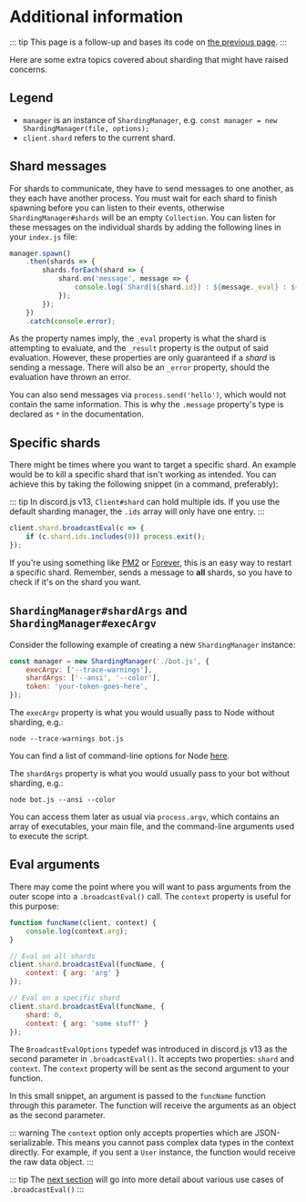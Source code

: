 # Additional information

::: tip
This page is a follow-up and bases its code on [the previous page](/sharding/).
:::

Here are some extra topics covered about sharding that might have raised concerns.

## Legend

* `manager` is an instance of `ShardingManager`, e.g. `const manager = new ShardingManager(file, options);`
* `client.shard` refers to the current shard.

## Shard messages

For shards to communicate, they have to send messages to one another, as they each have another process. You must wait for each shard to finish spawning before you can listen to their events, otherwise `ShardingManager#shards` will be an empty `Collection`. You can listen for these messages on the individual shards by adding the following lines in your `index.js` file:

```js
manager.spawn()
	.then(shards => {
		shards.forEach(shard => {
			shard.on('message', message => {
				console.log(`Shard[${shard.id}] : ${message._eval} : ${message._result}`);
			});
		});
	})
	.catch(console.error);
```

As the property names imply, the `_eval` property is what the shard is attempting to evaluate, and the `_result` property is the output of said evaluation. However, these properties are only guaranteed if a _shard_ is sending a message. There will also be an `_error` property, should the evaluation have thrown an error.

You can also send messages via `process.send('hello')`, which would not contain the same information. This is why the `.message` property's type is declared as `*` in the <DocsLink path="Shard:Class#message" /> documentation.

## Specific shards

There might be times where you want to target a specific shard. An example would be to kill a specific shard that isn't working as intended. You can achieve this by taking the following snippet (in a command, preferably):

::: tip
In discord.js v13, <DocsLink path="ShardClientUtil:Class#ids">`Client#shard`</DocsLink> can hold multiple ids. If you use the default sharding manager, the `.ids` array will only have one entry.
:::

```js
client.shard.broadcastEval(c => {
	if (c.shard.ids.includes(0)) process.exit();
});
```

If you're using something like [PM2](http://pm2.keymetrics.io/) or [Forever](https://github.com/foreverjs/forever), this is an easy way to restart a specific shard. Remember, <DocsLink path="ShardClientUtil:Class#broadcastEval" type="method" /> sends a message to **all** shards, so you have to check if it's on the shard you want.

## `ShardingManager#shardArgs` and `ShardingManager#execArgv`

Consider the following example of creating a new `ShardingManager` instance:

```js
const manager = new ShardingManager('./bot.js', {
	execArgv: ['--trace-warnings'],
	shardArgs: ['--ansi', '--color'],
	token: 'your-token-goes-here',
});
```

The `execArgv` property is what you would usually pass to Node without sharding, e.g.:

```sh:no-line-numbers
node --trace-warnings bot.js
```

You can find a list of command-line options for Node [here](https://nodejs.org/api/cli.html).

The `shardArgs` property is what you would usually pass to your bot without sharding, e.g.:

```sh:no-line-numbers
node bot.js --ansi --color
```

You can access them later as usual via `process.argv`, which contains an array of executables, your main file, and the command-line arguments used to execute the script.

## Eval arguments

There may come the point where you will want to pass arguments from the outer scope into a `.broadcastEval()` call. The `context` property is useful for this purpose:

```js
function funcName(client, context) {
	console.log(context.arg);
}

// Eval on all shards
client.shard.broadcastEval(funcName, {
	context: { arg: 'arg' }
});

// Eval on a specific shard
client.shard.broadcastEval(funcName, {
	shard: 0,
	context: { arg: 'some stuff' }
});
```

The `BroadcastEvalOptions` typedef was introduced in discord.js v13 as the second parameter in `.broadcastEval()`. It accepts two properties: `shard` and `context`. The `context` property will be sent as the second argument to your function.

In this small snippet, an argument is passed to the `funcName` function through this parameter.
The function will receive the arguments as an object as the second parameter.

::: warning
The `context` option only accepts properties which are JSON-serializable. This means you cannot pass complex data types in the context directly.
For example, if you sent a `User` instance, the function would receive the raw data object.
:::

::: tip
The [next section](/sharding/extended.md) will go into more detail about various use cases of `.broadcastEval()`
:::